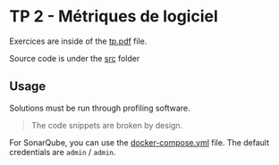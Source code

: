 # TP 2 - Métriques de logiciel

Exercices are inside of the [tp.pdf](./assets/tp.pdf) file.

Source code is under the [src](./src/) folder

## Usage

Solutions must be run through profiling software.
> The code snippets are broken by design.

For SonarQube, you can use the [docker-compose.yml](./docker/docker-compose.yml) file.
The default credentials are `admin` / `admin`.